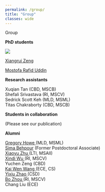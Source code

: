 ```yaml
---
permalink: /group/
title: "Group"
classes: wide
---
```


<p class="title">Group</p>


<p class="topic"><strong>PhD students</strong></p>
<img class="image" src="https://user-images.githubusercontent.com/25089434/73482248-5d0e4780-436b-11ea-92c2-16ab85109c37.jpg">
<p class="text"><a href="https://scholar.google.com/citations?hl=en&user=8gQLySoAAAAJ&view_op=list_works&sortby=pubdate" target="_blank">Xiangrui Zeng</a></p>

<p class="text"> <a href="https://duranrafid.github.io/" target="_blank"> Mostofa Rafid Uddin </a> </p>

<p class="topic"><strong>Research assistants</strong></p>
<p class="text">
    Xuqian Tan (CBD, MSCB) <br />
    Shefali Srivastava (RI, MSCV) <br />
    Sedrick Scott Keh (MLD, MSML) <br />
    Titas Chakraborty (CBD, MSCB) <br />
</p>


<p class="topic"><strong>Students in collaboration</strong></p>
<p class="text">
    (Please see our publication)
</p>

<p class="topic"><strong>Alumni</strong></p>
<p class="text">
    <a href="https://www.linkedin.com/in/gregory-howe-189506178" target="_blank">  Gregory Howe </a> (MLD, MSML) <br />
    <a href="https://www.linkedin.com/in/sima-behpour-95037713b" target="_blank">Sima Behpour</a> (Former Postdoctoral Associate) <br />
    <a href="https://www.linkedin.com/in/xiaoyuzhu3/" target="_blank"> Xiaoyu Zhu </a> (LTI, MSAII) <br />
    <a href="hhttps://www.linkedin.com/in/xindi-cindy-wu-3ba243111" target="_blank"> Xindi Wu </a> (RI, MSCV) <br />
    Yuchen Zeng (CBD) <br />
    <a href="https://kaiwenw.github.io/" target="_blank"> Kai Wen Wang </a> (ECE, CS) <br />
    <a href="https://www.linkedin.com/in/yixiu-zhao-a00498128/" target="_blank"> Yixiu Zhao </a> (CSD) <br />
    <a href="https://www.linkedin.com/in/bo-zhou-514177ab/" target="_blank"> Bo Zhou </a> (RI, MSCV) <br />
    Chang Liu (ECE) <br />
</p>
